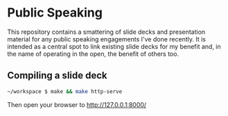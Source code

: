 # Public Speaking

This repository contains a smattering of slide decks and presentation material for any public speaking engagements I've done recently. It is intended as a central spot to link existing slide decks for my benefit and, in the name of operating in the open, the benefit of others too.

## Compiling a slide deck

```bash
~/workspace $ make && make http-serve
```

Then open your browser to <http://127.0.0.1:8000/>
